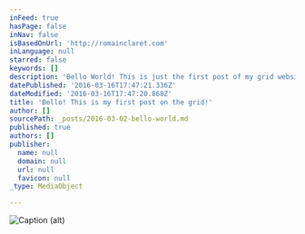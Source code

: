 ```yaml
---
inFeed: true
hasPage: false
inNav: false
isBasedOnUrl: 'http://romainclaret.com'
inLanguage: null
starred: false
keywords: []
description: 'Bello World! This is just the first post of my grid website :)'
datePublished: '2016-03-16T17:47:21.336Z'
dateModified: '2016-03-16T17:47:20.868Z'
title: 'Bello! This is my first post on the grid!'
author: []
sourcePath: _posts/2016-03-02-bello-world.md
published: true
authors: []
publisher:
  name: null
  domain: null
  url: null
  favicon: null
_type: MediaObject

---
```

![Caption (alt)](https://s3-us-west-2.amazonaws.com/the-grid-img/p/32fd2befa5c0d3293fa9da65f4467274a00d5702.gif)